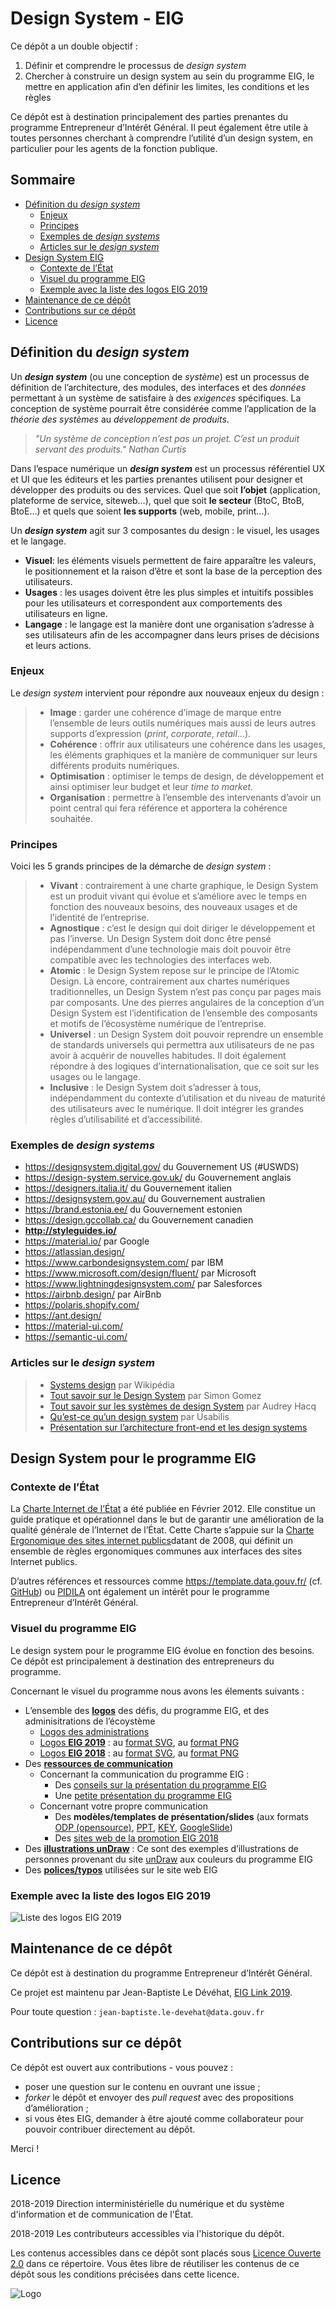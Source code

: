 # Design System - EIG

Ce dépôt a un double objectif :
1. Définir et comprendre le processus de *design system* 
2. Chercher à construire un design system au sein du programme EIG, le mettre en application afin d’en définir les limites, les conditions et les règles

Ce dépôt est à destination principalement des parties prenantes du programme Entrepreneur d’Intérêt Général. Il peut également être utile à toutes personnes cherchant à comprendre l’utilité d’un design system, en particulier pour les agents de la fonction publique.

## Sommaire

* [Définition du *design system*](#définition-du-design-system)
	* [Enjeux](#enjeux) 
	* [Principes](#principes)
	* [Exemples de *design systems*](#exemples-de-design-systems)
	* [Articles sur le *design system*](#articles-sur-le-design-system)
* [Design System EIG](#design-system-eig)
	* [Contexte de l’État](#contexte-de-letat)
	* [Visuel du programme EIG](#visuel-du-programme-eig)
	* [Exemple avec la liste des logos EIG 2019](#exemple-avec-la-liste-des-logos-eig-2019)
* [Maintenance de ce dépôt](#maintenance-de-ce-dépôt)
* [Contributions sur ce dépôt](#contributions-sur-ce-dépôt)
* [Licence](#licence)

## Définition du *design system*

Un ***design system*** (ou une conception de *système*) est un processus de définition de l’architecture, 
des modules, des interfaces et des *données* permettant à un système de satisfaire à des *exigences* spécifiques. La conception de système pourrait être considérée comme l’application de la *théorie des systèmes* au *développement de produits*.

> *"Un système de conception n’est pas un projet. C’est un produit servant des produits." Nathan Curtis*

Dans l’espace numérique un ***design system*** est un processus référentiel UX et UI que les éditeurs et les parties prenantes utilisent pour designer et développer des produits ou des services. Quel que soit **l’objet** (application, plateforme de service, siteweb…), quel que soit **le secteur** (BtoC, BtoB, BtoE…) et quels que soient **les supports** (web, mobile, print…). 

Un ***design system*** agit sur 3 composantes du design : le visuel, les usages et le langage.
* **Visuel**: les éléments visuels permettent de faire apparaître les valeurs, le positionnement et la raison d’être et sont la base de la perception des utilisateurs.
* **Usages** : les usages doivent être les plus simples et intuitifs possibles pour les utilisateurs et correspondent aux comportements des utilisateurs en ligne. 
* **Langage** : le langage est la manière dont une organisation s’adresse à ses utilisateurs afin de les accompagner dans leurs prises de décisions et leurs actions.

### Enjeux

Le *design system* intervient pour répondre aux nouveaux enjeux du design :
 
> * **Image** : garder une cohérence d’image de marque entre l’ensemble de leurs outils numériques mais aussi de leurs autres supports d’expression (*print*, *corporate*, *retail*…).
> * **Cohérence** : offrir aux utilisateurs une cohérence dans les usages, les éléments graphiques et la manière de communiquer sur leurs différents produits numériques.
> * **Optimisation** : optimiser le temps de design, de développement et ainsi optimiser leur budget et leur *time to market*.
> * **Organisation** : permettre à l’ensemble des intervenants d’avoir un point central qui fera référence et apportera la cohérence souhaitée.

### Principes

Voici les 5 grands principes de la démarche de *design system* :

> * **Vivant** : contrairement à une charte graphique, le Design System est un produit vivant qui évolue et s’améliore avec le temps en fonction des nouveaux besoins, des nouveaux usages et de l’identité de l’entreprise.
> * **Agnostique** : c’est le design qui doit diriger le développement et pas l’inverse. Un Design System doit donc être pensé indépendamment d’une technologie mais doit pouvoir être compatible avec les technologies des interfaces web.
> * **Atomic** : le Design System repose sur le principe de l’Atomic Design. Là encore, contrairement aux chartes numériques traditionnelles, un Design System n’est pas conçu par pages mais par composants. Une des pierres angulaires de la conception d’un Design System est l’identification de l’ensemble des composants et motifs de l’écosystème numérique de l’entreprise.
> * **Universel** : un Design System doit pouvoir reprendre un ensemble de standards universels qui permettra aux utilisateurs de ne pas avoir à acquérir de nouvelles habitudes. Il doit également répondre à des logiques d’internationalisation, que ce soit sur les usages ou le langage.
> * **Inclusive** : le Design System doit s’adresser à tous, indépendamment du contexte d’utilisation et du niveau de maturité des utilisateurs avec le numérique. Il doit intégrer les grandes règles d’utilisabilité et d’accessibilité.

### Exemples de *design systems*

* https://designsystem.digital.gov/ du Gouvernement US (#USWDS)
* https://design-system.service.gov.uk/ du Gouvernement anglais 
* https://designers.italia.it/ du Gouvernement italien
* https://designsystem.gov.au/ du Gouvernement australien
* https://brand.estonia.ee/ du Gouvernement estonien 
* https://design.gccollab.ca/ du Gouvernement canadien
* **http://styleguides.io/**
* https://material.io/ par Google
* https://atlassian.design/
* https://www.carbondesignsystem.com/ par IBM
* https://www.microsoft.com/design/fluent/ par Microsoft
* https://www.lightningdesignsystem.com/ par Salesforces
* https://airbnb.design/ par AirBnb
* https://polaris.shopify.com/
* https://ant.design/
* https://material-ui.com/
* https://semantic-ui.com/

### Articles sur le *design system*

> * [Systems design](https://en.wikipedia.org/wiki/Systems_design) par Wikipédia 
> * [Tout savoir sur le Design System](https://newflux.fr/2017/10/23/savoir-design-system/) par Simon Gomez
> * [Tout savoir sur les systèmes de design System](https://medium.com/@audreyhacq/tout-savoir-sur-les-syst%C3%A8mes-de-design-1b6400c9a1b3) par Audrey Hacq
> * [Qu’est-ce qu’un design system](https://www.usabilis.com/design-system/) par Usabilis
> * [Présentation sur l’architecture front-end et les design systems](https://noti.st/sturobson/yc1gwN)

## Design System pour le programme EIG

### Contexte de l’État

La [Charte Internet de l’État](http://references.modernisation.gouv.fr/charte-internet-de-letat) a été publiée en Février 2012. Elle constitue un guide pratique et opérationnel dans le but de garantir une amélioration de la qualité générale de l’Internet de l’État. Cette Charte s’appuie sur la [Charte Ergonomique des sites internet publics](http://references.modernisation.gouv.fr/sites/default/files/Charte_ergonomique_v2.0_2.pdf)datant de 2008, qui définit un ensemble de règles ergonomiques communes aux interfaces des sites Internet publics. 

D’autres références et ressources comme https://template.data.gouv.fr/ (cf. [GitHub](http://github.com/etalab/template.data.gouv.fr)) ou [PIDILA](https://pidila.gitlab.io/) ont également un intérêt pour le programme Entrepreneur d’Intérêt Général.

### Visuel du programme EIG

Le design system pour le programme EIG évolue en fonction des besoins. 
Ce dépôt est principalement à destination des entrepreneurs du programme.

Concernant le visuel du programme nous avons les élements suivants :

* L’ensemble des [**logos**](Visuel/Logo/) des défis, du programme EIG, et des adminisitrations de l’écoystème
	* [Logos des administrations](Visuel/Logo/LogoAdministrations)
	* [Logos **EIG 2019**](Visuel/Logo/LogoEIG3) : au [format SVG](Visuel/Logo/LogoEIG3.svg), au [format PNG](Visuel/Logo/LogoEIG3.png)
	* [Logos **EIG 2018**](Visuel/Logo/LogoEIG2019) : au [format SVG](Visuel/Logo/LogoEIG2.svg), au [format PNG](Visuel/Logo/LogoEIG2.png)
* Des [**ressources de communication**](Visuel/Ressources)
	* Concernant la communication du programme EIG : 
		* Des [conseils sur la présentation du programme EIG](https://github.com/entrepreneur-interet-general/eig-link/blob/master/communication.md#pr%C3%A9senter-le-programme-eig)
		* Une [petite présentation du programme EIG](https://github.com/entrepreneur-interet-general/design-system/blob/master/Visuel/Ressources/ComProgramme/Pr%C3%A9sentationEIG.pdf)
	* Concernant votre propre communication
		* Des **modèles/templates de présentation/slides** (aux formats [ODP (opensource)](/Visuel/Ressources/ComTemplate/TemplateEIG.odp), [PPT](/Visuel/Ressources/ComTemplate/TemplateEIG.pptx), [KEY](/Visuel/Ressources/ComTemplate/PrésentationEIG.key), [GoogleSlide](https://docs.google.com/presentation/d/1t-XPts11-v4aBxwbiaOyEyyFkgVD5i7IGTZBUpFhZfU/edit?usp=sharing))
		* Des [sites web de la promotion EIG 2018](https://github.com/entrepreneur-interet-general/eig-link/blob/master/contributions.md#sites-web-publi%C3%A9s-pendant-les-d%C3%A9fis-eig-2018)
* Des [**illustrations unDraw**](Visuel/Illustration/unDraw) : Ce sont des exemples d’illustrations de personnes provenant du site [unDraw](https://undraw.co/illustrations) aux couleurs du programme EIG
* Des [**polices/typos**](Visuel/Police/) utilisées sur le site web EIG 

### Exemple avec la liste des logos EIG 2019

![Liste des logos EIG 2019](Visuel/Logo/LogoEIG3.png)


## Maintenance de ce dépôt

Ce dépôt est à destination du programme Entrepreneur d’Intérêt Général.

Ce projet est maintenu par Jean-Baptiste Le Dévéhat, [EIG Link 2019](https://github.com/entrepreneur-interet-general/eig-link).

Pour toute question : `jean-baptiste.le-devehat@data.gouv.fr`

## Contributions sur ce dépôt

Ce dépôt est ouvert aux contributions - vous pouvez :
- poser une question sur le contenu en ouvrant une issue ;
- *forker* le dépôt et envoyer des *pull request* avec des propositions d’amélioration ;
- si vous êtes EIG, demander à être ajouté comme collaborateur pour pouvoir contribuer directement au dépôt.

Merci !

## Licence

2018-2019 Direction interministérielle du numérique et du système d'information et de communication de l'État.

2018-2019 Les contributeurs accessibles via l'historique du dépôt.

Les contenus accessibles dans ce dépôt sont placés sous [Licence Ouverte 2.0](LICENSE.md) dans ce répertoire. Vous êtes libre de réutiliser les contenus de ce dépôt sous les conditions précisées dans cette licence.

![Logo](./Visuel/Logo/LogoEIG-Programme/LogoMarianneEIG.png)
